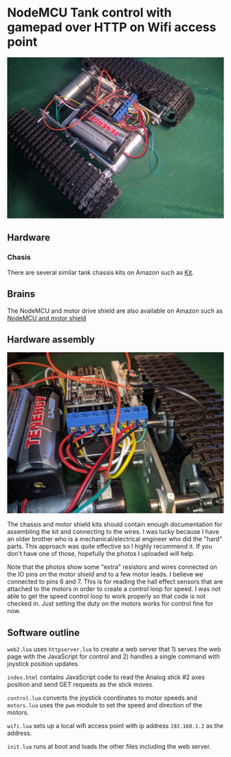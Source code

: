 
# NodeMCU Tank control with gamepad over HTTP on Wifi access point

![Tank](tankmain.jpg?raw=true "Tank")

## Hardware

### Chasis

There are several similar tank chassis kits on Amazon such as [Kit](https://www.amazon.com/Tracked-Platform-Aluminum-Chassis-Arduino/dp/B0746FTL9Z/ref=sr_1_fkmr2_3?ie=UTF8&qid=1524948074&sr=8-3-fkmr2&keywords=nodemcu+tank+chassis).

## Brains

The NodeMCU and motor drive shield are also available on Amazon such as [NodeMCU and motor shield](https://www.amazon.com/KOOKYE-ESP8266-ESP-12E-NodeMcu-Expansion/dp/B01C6MR62E/ref=sr_1_9?s=hi&ie=UTF8&qid=1524948220&sr=1-9&keywords=nodemcu)

## Hardware assembly

![Motor shield](shield.jpg?raw=true "Shield")

The chassis and motor shield kits should contain enough documentation for assembling the kit and connecting to the wires.  I was lucky because I have an older brother who is a mechanical/electrical engineer who did the "hard" parts.  This approach was quite effective so I highly recommend it.  If you don't have one of those, hopefully the photos I uploaded will help.

Note that the photos show some "extra" resistors and wires connected on the IO pins on the motor shield and to a few motor leads.  I believe we connected to pins 6 and 7. This is for reading the hall effect sensors that are attached to the motors in order to create a control loop for speed.  I was not able to get the speed control loop to work properly so that code is not checked in.  Just setting the duty on the motors works for control fine for now.  

## Software outline

`web2.lua` uses `httpserver.lua` to create a web server that 1) serves the web page with the JavaScript for control
and 2) handles a single command with joystick position updates.

`index.html` contains JavaScript code to read the Analog stick #2 axes position and send GET requests as the stick moves.

`control.lua` converts the joystick coordinates to motor speeds and `motors.lua` uses the `pwm` module to set the
speed and direction of the motors.

`wifi.lua` sets up a local wifi access point with ip address `192.168.1.2` as the address. 

`init.lua` runs at boot and loads the other files including the web server.


